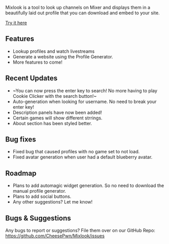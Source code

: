 Mixlook is a tool to look up channels on Mixer and displays them in a beautifully laid out profile that you can download and embed to your site.

[Try it here](https://mixlook.ml)

## Features
- Lookup profiles and watch livestreams
- Generate a website using the Profile Generator.
- More features to come!

## Recent Updates
- ~You can now press the enter key to search! No more having to play Cookie Clicker with the search button!~
- Auto-generation when looking for username. No need to break your enter key!
- Description panels have now been added!
- Certain games will show different strrings.
- About section has been styled better.

## Bug fixes
- Fixed bug that caused profiles with no game set to not load.
- Fixed avatar generation when user had a default blueberry avatar.

## Roadmap
- Plans to add automagic widget generation. So no need to download the manual profile generator.
- Plans to add social buttons.
- Any other suggestions? Let me know!

## Bugs & Suggestions

Any bugs to report or suggestions? File them over on our GitHub Repo: 
https://github.com/CheesePwn/Mixlook/issues

